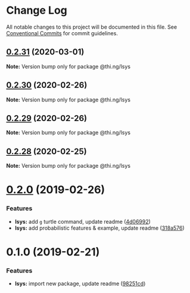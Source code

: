 # Change Log

All notable changes to this project will be documented in this file.
See [Conventional Commits](https://conventionalcommits.org) for commit guidelines.

## [0.2.31](https://github.com/thi-ng/umbrella/compare/@thi.ng/lsys@0.2.30...@thi.ng/lsys@0.2.31) (2020-03-01)

**Note:** Version bump only for package @thi.ng/lsys





## [0.2.30](https://github.com/thi-ng/umbrella/compare/@thi.ng/lsys@0.2.29...@thi.ng/lsys@0.2.30) (2020-02-26)

**Note:** Version bump only for package @thi.ng/lsys





## [0.2.29](https://github.com/thi-ng/umbrella/compare/@thi.ng/lsys@0.2.28...@thi.ng/lsys@0.2.29) (2020-02-26)

**Note:** Version bump only for package @thi.ng/lsys





## [0.2.28](https://github.com/thi-ng/umbrella/compare/@thi.ng/lsys@0.2.27...@thi.ng/lsys@0.2.28) (2020-02-25)

**Note:** Version bump only for package @thi.ng/lsys





# [0.2.0](https://github.com/thi-ng/umbrella/compare/@thi.ng/lsys@0.1.0...@thi.ng/lsys@0.2.0) (2019-02-26)

### Features

* **lsys:** add `g` turtle command, update readme ([4d06992](https://github.com/thi-ng/umbrella/commit/4d06992))
* **lsys:** add probabilistic features & example, update readme ([318a576](https://github.com/thi-ng/umbrella/commit/318a576))

# 0.1.0 (2019-02-21)

### Features

* **lsys:** import new package, update readme ([98251cd](https://github.com/thi-ng/umbrella/commit/98251cd))
